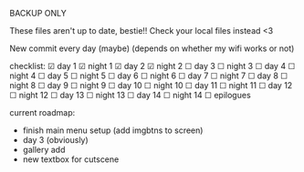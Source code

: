 BACKUP ONLY

These files aren't up to date, bestie!! Check your local files instead <3

New commit every day (maybe) (depends on whether my wifi works or not)

checklist:
☑ day 1
☑ night 1
☑ day 2
☑ night 2
☐ day 3
☐ night 3
☐ day 4
☐ night 4
☐ day 5
☐ night 5
☐ day 6
☐ night 6
☐ day 7
☐ night 7
☐ day 8
☐ night 8
☐ day 9
☐ night 9
☐ day 10
☐ night 10
☐ day 11
☐ night 11
☐ day 12
☐ night 12
☐ day 13
☐ night 13
☐ day 14
☐ night 14
☐ epilogues


current roadmap:
- finish main menu setup (add imgbtns to screen)
- day 3 (obviously)
- gallery add
- new textbox for cutscene